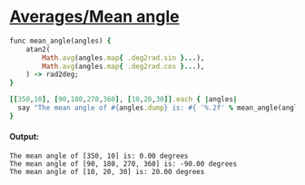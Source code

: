 [1]: https://rosettacode.org/wiki/Averages/Mean_angle

# [Averages/Mean angle][1]

```ruby
func mean_angle(angles) {
    atan2(
        Math.avg(angles.map{ .deg2rad.sin }...),
        Math.avg(angles.map{ .deg2rad.cos }...),
    ) -> rad2deg;
}

[[350,10], [90,180,270,360], [10,20,30]].each { |angles|
  say "The mean angle of #{angles.dump} is: #{ '%.2f' % mean_angle(angles)} degrees";
}
```

#### Output:
```
The mean angle of [350, 10] is: 0.00 degrees
The mean angle of [90, 180, 270, 360] is: -90.00 degrees
The mean angle of [10, 20, 30] is: 20.00 degrees
```
